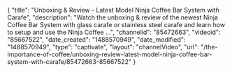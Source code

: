 {
    "title": "Unboxing & Review - Latest Model Ninja Coffee Bar System with Carafe",
    "description": "Watch the unboxing & review of the newest Ninja Coffee Bar System with glass carafe or stainless steel carafe and learn how to setup and use the Ninja Coffee ...",
    "channelid": "85472663",
    "videoid": "85667522",
    "date_created": "1488570949",
    "date_modified": "1488570949",
    "type": "captivate",
    "layout": "channelVideo",
    "url": "\/the-importance-of-coffee\/unboxing-review-latest-model-ninja-coffee-bar-system-with-carafe\/85472663-85667522"
}